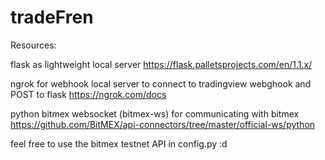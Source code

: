 # tradeFren


Resources:

flask as lightweight local server
https://flask.palletsprojects.com/en/1.1.x/


ngrok for webhook local server to connect to tradingview webghook and POST to flask
https://ngrok.com/docs


python bitmex websocket (bitmex-ws) for communicating with bitmex
https://github.com/BitMEX/api-connectors/tree/master/official-ws/python



feel free to use the bitmex testnet API in config.py :d
